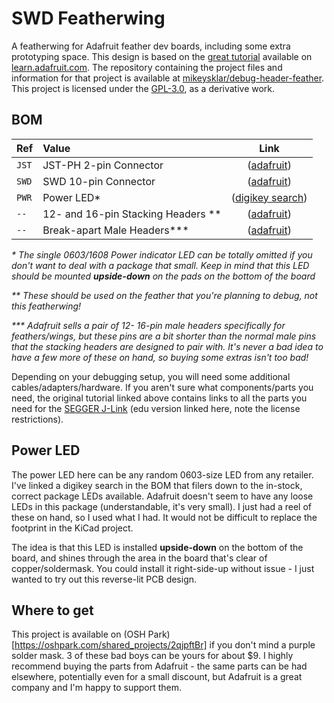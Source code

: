 # SWD Featherwing

A featherwing for Adafruit feather dev boards, including some extra prototyping space. 
This design is based on the [great tutorial](https://learn.adafruit.com/make-a-simple-debugging-featherwing-for-the-m0) available on [learn.adafruit.com](https://learn.adafruit.com/).
The repository containing the project files and information for that project is available at [mikeysklar/debug-header-feather](https://github.com/mikeysklar/debug-header-feather).
This project is licensed under the [GPL-3.0](https://www.gnu.org/licenses/gpl-3.0.en.html), as a derivative work.

## BOM

|Ref|Value|Link|
|:--|:--|:-:|
|`JST`|JST-PH 2-pin Connector|([adafruit](https://www.adafruit.com/product/1769))|
|`SWD`|SWD 10-pin Connector|([adafruit](https://www.adafruit.com/product/752))|
|`PWR`|Power LED\*|([digikey search](https://www.digikey.com/en/products/filter/led-indication-discrete/105?s=N4IgjCBcpgbFoDGUBmBDANgZwKYBoQB7KAbRAGYBOAJgBZ4BdAgBwBcoQBlVgJwEsAdgHMQAXwJhKADkoIQySOmz4ipEAAYQTEGw7d%2BwsQQC01OQt4BXFcUhkArFtHOgA))|
|`--`|12- and 16-pin Stacking Headers \*\*|([adafruit](https://www.adafruit.com/product/2830))|
|`--`|Break-apart Male Headers\*\*\*|([adafruit](https://www.adafruit.com/product/2671))|

_\* The single 0603/1608 Power indicator LED can be totally omitted if you don't want to deal with a package that small._
_Keep in mind that this LED should be mounted **upside-down** on the pads on the bottom of the board_

_\*\* These should be used on the feather that you're planning to debug, not this featherwing!_

_\*\*\* Adafruit sells a pair of 12- 16-pin male headers specifically for feathers/wings, but these pins are a bit shorter than the normal male pins that the stacking headers are designed to pair with._
_It's never a bad idea to have a few more of these on hand, so buying some extras isn't too bad!_

Depending on your debugging setup, you will need some additional cables/adapters/hardware.
If you aren't sure what components/parts you need, the original tutorial linked above contains links to all the parts you need for the [SEGGER J-Link](https://www.adafruit.com/product/1369) (edu version linked here, note the license restrictions).

## Power LED

The power LED here can be any random 0603-size LED from any retailer.
I've linked a digikey search in the BOM that filers down to the in-stock, correct package LEDs available. 
Adafruit doesn't seem to have any loose LEDs in this package (understandable, it's very small).
I just had a reel of these on hand, so I used what I had.
It would not be difficult to replace the footprint in the KiCad project. 

The idea is that this LED is installed **upside-down** on the bottom of the board, and shines through the area in the board that's clear of copper/soldermask.
You could install it right-side-up without issue - I just wanted to try out this reverse-lit PCB design.

## Where to get

This project is available on (OSH Park)[https://oshpark.com/shared_projects/2qjpftBr] if you don't mind a purple solder mask. 
3 of these bad boys can be yours for about $9.
I highly recommend buying the parts from Adafruit - the same parts can be had elsewhere, potentially even for a small discount, but Adafruit is a great company and I'm happy to support them.